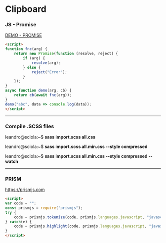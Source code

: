 # Clipboard

### JS - Promise

[DEMO - PROMISE](https://jsfiddle.net/dgvk612x/)

```html
<script>
function fnc(arg) {
    return new Promise(function (resolve, reject) {
        if (arg) {
            resolve(arg);
        } else {
            reject("Error");
        }
    });
}
async function demo(arg, cb) {
    return cb(await fnc(arg));
}
demo("abc", data => console.log(data));
</script>
```

---

### Compile .SCSS files

leandro@sciola:~$ **sass import.scss all.css**

leandro@sciola:~$ **sass import.scss all.min.css --style compressed**

leandro@sciola:~$ **sass import.scss all.min.css --style compressed --watch**

---

### PRISM

<https://prismjs.com>

```html
<script>
var code = "";
const prismjs = require("prismjs");
try {
    code = prismjs.tokenize(code, prismjs.languages.javascript, "javascript");
} catch(e) {
    code = prismjs.highlight(code, prismjs.languages.javascript, "javascript");
}
</script>
```
